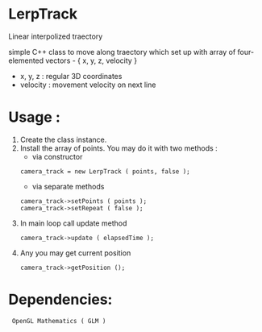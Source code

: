 # LerpTrack
Linear interpolized traectory

simple C++ class to move along traectory which set up with array of four-elemented vectors - 
{ x, y, z, velocity }
 - x, y, z  : regular 3D coordinates
 - velocity : movement velocity on next line
 
# Usage :
  1. Create the class instance.
  2. Install the array of points. You may do it with two methods :
     - via constructor
     ```
     camera_track = new LerpTrack ( points, false );
     ```
     - via separate methods
     ```
     camera_track->setPoints ( points );
     camera_track->setRepeat ( false );
     ```
  3. In main loop call update method
     ```
     camera_track->update ( elapsedTime );
     ```
  4. Any you may get current position
     ```
     camera_track->getPosition ();
     ```
   
# Dependencies:
     OpenGL Mathematics ( GLM )
